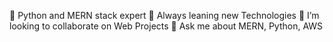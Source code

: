 🔭 Python and MERN stack expert
🌱 Always leaning new Technologies
👯 I’m looking to collaborate on Web Projects
💬 Ask me about MERN, Python, AWS


<!---
Yameen97/Yameen97 is a ✨ special ✨ repository because its `README.md` (this file) appears on your GitHub profile.
You can click the Preview link to take a look at your changes.
--->
